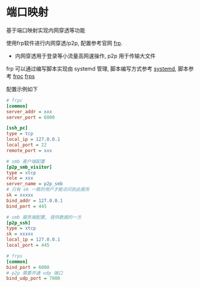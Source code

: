 # 端口映射
基于端口映射实现内网穿透等功能

使用frp软件进行内网穿透/p2p, 配置参考官网 [frp](https://github.com/fatedier/frp/blob/master/README.md).
- 内网穿透用于登录等小流量高网速操作, p2p 用于传输大文件

frp 可以通过编写脚本实现由 systemd 管理, 脚本编写方式参考 [systemd](/doc/systemd.md#systemd脚本), 脚本参考 [frpc](./service/frpc.service) [frps](./service/frps.service)

配置示例如下

```INI
# frpc
[common]
server_addr = xxx
server_port = 6000

[ssh_pc]
type = tcp
local_ip = 127.0.0.1
local_port = 22
remote_port = xxx

# smb 客户端配置
[p2p_smb_visitor]
type = xtcp
role = xxx
server_name = p2p_smb
# 只有 sk 一致的用户才能访问到此服务
sk = xxxxx
bind_addr = 127.0.0.1
bind_port = 445

# smb 服务端配置, 提供数据的一方
[p2p_ssh]
type = xtcp
sk = xxxxx
local_ip = 127.0.0.1
local_port = 445
```

```INI
# frps
[common]
bind_port = 6000
# p2p 需要开通 udp 端口
bind_udp_port = 7000
```
